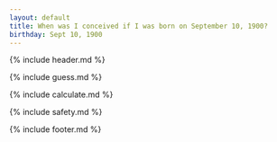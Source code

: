 ```yaml
---
layout: default
title: When was I conceived if I was born on September 10, 1900?
birthday: Sept 10, 1900
---
```


{% include header.md %}

{% include guess.md %}

{% include calculate.md %}

{% include safety.md %}

{% include footer.md %}



